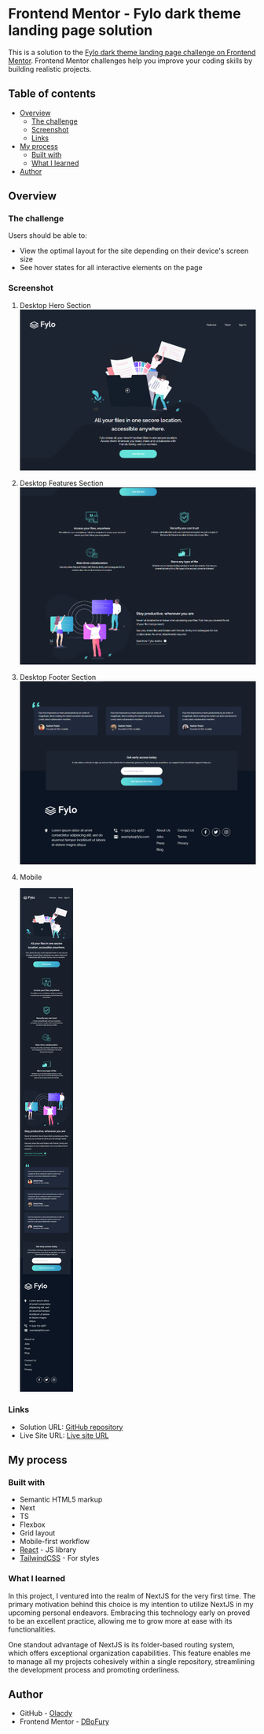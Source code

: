 # Frontend Mentor - Fylo dark theme landing page solution

This is a solution to the [Fylo dark theme landing page challenge on Frontend Mentor](https://www.frontendmentor.io/challenges/fylo-dark-theme-landing-page-5ca5f2d21e82137ec91a50fd). Frontend Mentor challenges help you improve your coding skills by building realistic projects.

## Table of contents

- [Overview](#overview)
  - [The challenge](#the-challenge)
  - [Screenshot](#screenshot)
  - [Links](#links)
- [My process](#my-process)
  - [Built with](#built-with)
  - [What I learned](#what-i-learned)
- [Author](#author)

## Overview

### The challenge

Users should be able to:

- View the optimal layout for the site depending on their device's screen size
- See hover states for all interactive elements on the page

### Screenshot

1. Desktop Hero Section
   ![Desktop Hero](./screenshots/Desktop-Hero.PNG)

2. Desktop Features Section
   ![Desktop Features](./screenshots/Desktop-Features.PNG)

3. Desktop Footer Section
   ![Desktop Footer](./screenshots/Desktop-Footer.PNG)

4. Mobile

   ![Desktop Hero](./screenshots/Mobile.PNG)

### Links

- Solution URL: [GitHub repository](https://github.com/Olacdy/frontend-mentor-challenges/tree/develop/src/app/fylo-dark-theme-landing-page)
- Live Site URL: [Live site URL](https://olacdy.github.io/frontend-mentor-challenges/fylo-dark-theme-landing-page)

## My process

### Built with

- Semantic HTML5 markup
- Next
- TS
- Flexbox
- Grid layout
- Mobile-first workflow
- [React](https://reactjs.org/) - JS library
- [TailwindCSS](https://tailwindcss.com/) - For styles

### What I learned

In this project, I ventured into the realm of NextJS for the very first time. The primary motivation behind this choice is my intention to utilize NextJS in my upcoming personal endeavors. Embracing this technology early on proved to be an excellent practice, allowing me to grow more at ease with its functionalities.

One standout advantage of NextJS is its folder-based routing system, which offers exceptional organization capabilities. This feature enables me to manage all my projects cohesively within a single repository, streamlining the development process and promoting orderliness.

## Author

- GitHub - [Olacdy](https://github.com/Olacdy)
- Frontend Mentor - [DBoFury](https://www.frontendmentor.io/profile/DBoFury)
